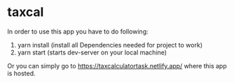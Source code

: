 # taxcal

In order to use this app you have to do following:
1. yarn install (install all Dependencies needed for project to work)
2. yarn start (starts dev-server on your local machine)

Or you can simply go to https://taxcalculatortask.netlify.app/ where this app is hosted.